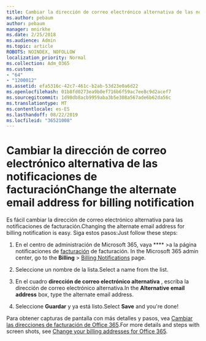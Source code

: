 ```yaml
---
title: Cambiar la dirección de correo electrónico alternativa de las notificaciones de facturación
ms.author: pebaum
author: pebaum
manager: mnirkhe
ms.date: 2/25/2018
ms.audience: Admin
ms.topic: article
ROBOTS: NOINDEX, NOFOLLOW
localization_priority: Normal
ms.collection: Adm_O365
ms.custom:
- "64"
- "1200012"
ms.assetid: efa5316c-42c7-461c-b2ab-53d23e0a6d22
ms.openlocfilehash: 01b8fd0273ea9b0ef716b6f59ac7ee8c9d2acef7
ms.sourcegitcommit: 1d98db8acb9959aba3b5e308a567ade6b62da56c
ms.translationtype: MT
ms.contentlocale: es-ES
ms.lasthandoff: 08/22/2019
ms.locfileid: "36521008"
---
```

# <a name="change-the-alternate-email-address-for-billing-notification"></a><span data-ttu-id="e1e8f-102">Cambiar la dirección de correo electrónico alternativa de las notificaciones de facturación</span><span class="sxs-lookup"><span data-stu-id="e1e8f-102">Change the alternate email address for billing notification</span></span>

<span data-ttu-id="e1e8f-103">Es fácil cambiar la dirección de correo electrónico alternativa para las notificaciones de facturación.</span><span class="sxs-lookup"><span data-stu-id="e1e8f-103">Changing the alternate email address for billing notification is easy.</span></span> <span data-ttu-id="e1e8f-104">Siga estos pasos:</span><span class="sxs-lookup"><span data-stu-id="e1e8f-104">Just follow these steps:</span></span>
  
1. <span data-ttu-id="e1e8f-105">En el centro de administración de Microsoft 365, vaya \*\*\*\* \>a la página notificaciones de [facturación](https://go.microsoft.com/fwlink/p/?linkid=853212) de facturación.  </span><span class="sxs-lookup"><span data-stu-id="e1e8f-105">In the Microsoft 365 admin center, go to the **Billing** \>  [Billing Notifications](https://go.microsoft.com/fwlink/p/?linkid=853212) page.</span></span>

2. <span data-ttu-id="e1e8f-106">Seleccione un nombre de la lista.</span><span class="sxs-lookup"><span data-stu-id="e1e8f-106">Select a name from the list.</span></span>

3. <span data-ttu-id="e1e8f-107">En el cuadro **dirección de correo electrónico alternativa** , escriba la dirección de correo electrónico alternativa.</span><span class="sxs-lookup"><span data-stu-id="e1e8f-107">In the **Alternative email address** box, type the alternate email address.</span></span>

4. <span data-ttu-id="e1e8f-108">Seleccione **Guardar** y ya está listo.</span><span class="sxs-lookup"><span data-stu-id="e1e8f-108">Select **Save** and you're done!</span></span>

<span data-ttu-id="e1e8f-109">Para obtener capturas de pantalla con más detalles y pasos, vea [Cambiar las direcciones de facturación de Office 365](https://support.office.com/article/Change-your-billing-addresses-for-Office-365-for-business-a25c10d6-c1e9-4299-9185-25178df9eba6).</span><span class="sxs-lookup"><span data-stu-id="e1e8f-109">For more details and steps with screen shots, see [Change your billing addresses for Office 365](https://support.office.com/article/Change-your-billing-addresses-for-Office-365-for-business-a25c10d6-c1e9-4299-9185-25178df9eba6).</span></span>
  